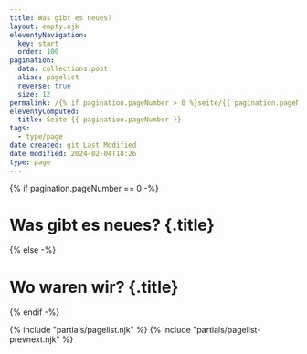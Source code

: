 ```yaml
---
title: Was gibt es neues?
layout: empty.njk
eleventyNavigation:
  key: start
  order: 100
pagination:
  data: collections.post
  alias: pagelist
  reverse: true
  size: 12
permalink: /{% if pagination.pageNumber > 0 %}seite/{{ pagination.pageNumber }}/{% endif %}/index.html
eleventyComputed:
  title: Seite {{ pagination.pageNumber }}
tags:
  - type/page
date created: git Last Modified
date modified: 2024-02-04T18:26
type: page
---
```


{% if pagination.pageNumber == 0 -%}
# Was gibt es neues? {.title}
{% else -%}
# Wo waren wir? {.title}
{% endif -%}

{% include "partials/pagelist.njk" %}
{% include "partials/pagelist-prevnext.njk" %}
